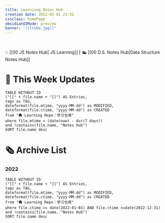 ```yaml
---
title: Learninng Notes Hub
creation date: 2022-03-01 21:51 
cssclass: homePage
obsidianUIMode: preview
banner: "![[cube.jpg]]"
---
```

<div class="title" style="color:#fff">Learning Notes Hub</div>

💡 [[00 JS Notes Hub| JS Learning]] | 🛳️  [[00 D.S. Notes Hub|Data Structure Notes Hub]]

# 📆 This Week Updates

```dataview
TABLE WITHOUT ID 
("[[" + file.name + "]]") AS Entries,
tags as TAG,
dateformat(file.mtime, "yyyy-MM-dd") as MODIFIED,
dateformat(file.ctime, "yyyy-MM-dd") as CREATED
from "🛖 Learning Repo｜学习仓库"
where file.mtime > (date(now) - dur(7 days)) 
and !contains(file.name, "Notes Hub")
SORT file.name desc
```

# 🗞 Archive List

### 2022
```dataview
TABLE WITHOUT ID 
("[[" + file.name + "]]") AS Entries,
tags as TAG,
dateformat(file.mtime, "yyyy-MM-dd") as MODIFIED,
dateformat(file.ctime, "yyyy-MM-dd") as CREATED
from "🛖 Learning Repo｜学习仓库"
where file.ctime >= date(2022-01-01) AND file.ctime <=date(2022-12-31)
and !contains(file.name, "Notes Hub")
SORT file.name desc
````
